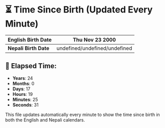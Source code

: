 # ⏳ Time Since Birth (Updated Every Minute)

| **English Birth Date** | Thu Nov 23 2000 |
|------------------------|-------------------------------------|
| **Nepali Birth Date**  | undefined/undefined/undefined                  |

## 📅 Elapsed Time:

- **Years**: 24
- **Months**: 0
- **Days**: 17
- **Hours**: 19
- **Minutes**: 25
- **Seconds**: 31

This file updates automatically every minute to show the time since birth in both the English and Nepali calendars.
